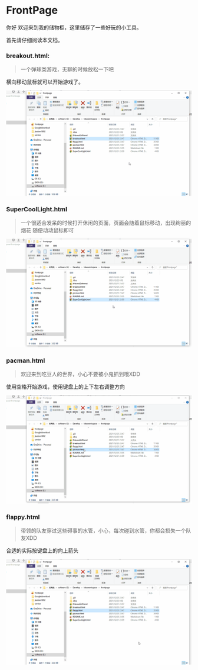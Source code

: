 # FrontPage
你好
欢迎来到我的储物柜，这里储存了一些好玩的小工具。

首先请仔细阅读本文档。

### breakout.html:

> 一个弹球类游戏，无聊的时候放松一下吧

横向移动鼠标就可以开始游戏了。

![breakball](/doc/gif/breakball.gif)

### SuperCoolLight.html

> 一个很适合发呆的时候打开休闲的页面，页面会随着鼠标移动，出现绚丽的烟花
随便动动鼠标即可

![coollight](/doc/gif/coollight.gif)

### pacman.html

>欢迎来到吃豆人的世界，小心不要被小鬼抓到哦XDD

使用空格开始游戏，使用键盘上的上下左右调整方向

![pacman](/doc/gif/pacman.gif)

### flappy.html

>带领的队友穿过这些碍事的水管，小心，每次碰到水管，你都会损失一个队友XDD

合适的实际按键盘上的向上箭头

![flap](/doc/gif/flap.gif)
